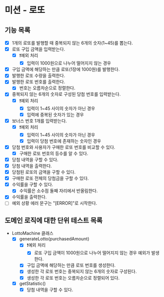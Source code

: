 # 미션 - 로또

## 기능 목록

- [x] 1개의 로또를 발행할 때 중복되지 않는 6개의 숫자(1~45)를 뽑는다.
- [x] 로또 구입 금액을 입력받는다.
  - [x] ❗️예외 처리
    - [x] 입력이 1000원으로 나누어 떨어지지 않는 경우
- [x] 구입 금액에 해당하는 만큼 로또(1장에 1000원)를 발행한다.
- [x] 발행한 로또 수량을 출력한다.
- [x] 발행한 로또 번호를 출력한다.
  - [x] 번호는 오름차순으로 정렬한다.
- [x] 중복되지 않는 6개의 숫자로 구성된 당첨 번호를 입력받는다.
  - [x] ❗️예외 처리
    - [x] 입력이 1~45 사이의 숫자가 아닌 경우
    - [x] 입력에 중복된 숫자가 있는 경우
- [x] 보너스 번호 1개를 입력받는다.
  - [x] ❗️예외 처리
    - [x] 입력이 1~45 사이의 숫자가 아닌 경우
    - [x] 입력이 당첨 번호에 존재하는 숫자인 경우
- [x] 당첨 번호와 사용자가 구매한 로또 번호를 비교할 수 있다.
  - [x] 구매한 로또 번호의 등수를 알 수 있다.
- [x] 당첨 내역을 구할 수 있다.
- [x] 당첨 내역을 출력한다.
- [x] 당첨된 로또의 금액을 구할 수 있다.
- [x] 구매한 로또 전체의 당첨금을 구할 수 있다.
- [x] 수익률을 구할 수 있다.
  - [x] 수익률은 소수점 둘째 자리에서 반올림한다.
- [x] 수익률을 출력한다.
- [ ] 예외 상황 에러 문구는 "[ERROR]"로 시작한다.

## 도메인 로직에 대한 단위 테스트 목록

- LottoMachine 클래스
  - [x] generateLotto(purchasedAmount)
    - [x] ❗️예외 처리
      - [x] 로또 구입 금액이 1000원으로 나누어 떨어지지 않는 경우 예외가 발생한다.
    - [x] 구입 금액에 해당하는 만큼 로또 번호를 생성한다.
    - [x] 생성한 각 로또 번호는 중복되지 않는 6개의 숫자로 구성된다.
    - [x] 생성한 각 로또 번호는 오름차순으로 정렬되어 있다.
  - [x] getStatistic()
    - [x] 당첨 내역을 구할 수 있다.